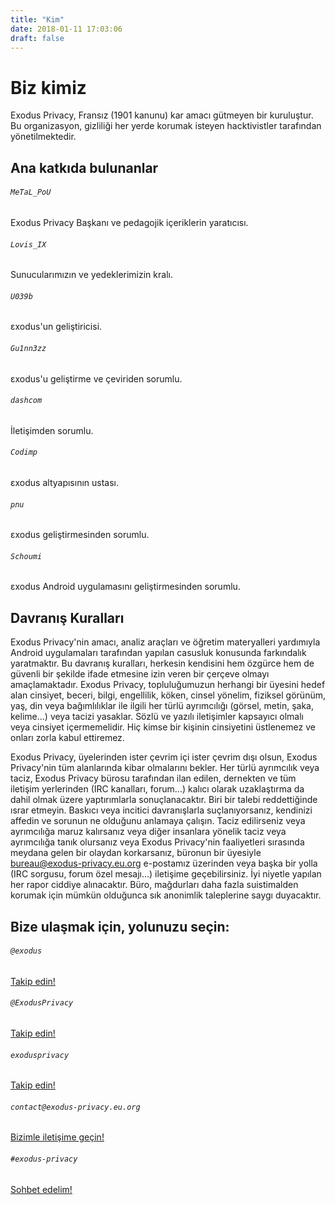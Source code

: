 ```yaml
---
title: "Kim"
date: 2018-01-11 17:03:06
draft: false
---
```


# Biz kimiz

Exodus Privacy, Fransız (1901 kanunu) kar amacı gütmeyen bir kuruluştur. Bu organizasyon, gizliliği her yerde korumak isteyen hacktivistler tarafından yönetilmektedir.

## Ana katkıda bulunanlar

<div class="row justify-content-md-center">
    <div class="col-md-3 mt-3 text-center">
        <i class="far fa-3x fa-user mt-2 ml-auto mr-auto text-primary"></i>
        <div class="card-body">
            <h6 class="card-title"><code>MeTaL_PoU</code></h6>
            <a href="https://mastodon.opportunis.me/@MeTaL_PoU"><i class="fab fa-2x fa-mastodon"></i></a>
            <a href="https://twitter.com/metal_pou"><i class="fab fa-2x fa-twitter"></i></a>
            <p class="small">Exodus Privacy Başkanı ve pedagojik içeriklerin yaratıcısı.</p>
        </div>
    </div>
    <div class="col-md-3 mt-3 text-center">
        <i class="far fa-3x fa-user mt-2 ml-auto mr-auto text-primary"></i>
        <div class="card-body">
            <h6 class="card-title"><code>Lovis_IX</code></h6>
            <a href="https://pleroma.foucry.net/users/jacques"><i class="fab fa-2x fa-mastodon"></i></a>
            <a href="https://github.com/jfoucry"><i class="fab fa-github fa-2x"></i></a>
            <p class="small">Sunucularımızın ve yedeklerimizin kralı.</p>
        </div>
    </div>
    <div class="col-md-3 mt-3 text-center">
        <i class="far fa-3x fa-user mt-2 ml-auto mr-auto text-primary"></i>
        <div class="card-body">
            <h6 class="card-title"><code>U039b</code></h6>
            <a href="https://mastodon.social/@U039b"><i class="fab fa-2x fa-mastodon"></i></a>
            <a href="https://twitter.com/U039b"><i class="fab fa-2x fa-twitter"></i></a>
            <a href="https://github.com/U039b"><i class="fab fa-github fa-2x"></i></a>
            <p class="small">εxodus'un geliştiricisi.</p>
        </div>
    </div>
    <div class="col-md-3 mt-3 text-center">
        <i class="far fa-3x fa-user mt-2 ml-auto mr-auto text-primary"></i>
        <div class="card-body">
            <h6 class="card-title"><code>Gu1nn3zz</code></h6>
            <a href="https://github.com/Gu1nness"><i class="fab fa-github fa-2x"></i></a>
            <p class="small">εxodus'u geliştirme ve çeviriden sorumlu.</p>
        </div>
    </div>
    <div class="col-md-3 mt-3 text-center">
        <i class="far fa-3x fa-user mt-2 ml-auto mr-auto text-primary"></i>
        <div class="card-body">
            <h6 class="card-title"><code>dashcom</code></h6>
            <a href="https://mamot.fr/@dashcom"><i class="fab fa-2x fa-mastodon"></i></a>
            <a href="https://twitter.com/dashcom_"><i class="fab fa-2x fa-twitter"></i></a>
            <p class="small">İletişimden sorumlu.</p>
        </div>
    </div>
    <div class="col-md-3 mt-3 text-center">
        <i class="far fa-3x fa-user mt-2 ml-auto mr-auto text-primary"></i>
        <div class="card-body">
            <h6 class="card-title"><code>Codimp</code></h6>
            <a href="https://mastodon.social/@codeurimpulsif"><i class="fab fa-2x fa-mastodon"></i></a>
            <a href="https://twitter.com/codeurimpulsif"><i class="fab fa-2x fa-twitter"></i></a>
            <a href="https://github.com/codeurimpulsif"><i class="fab fa-github fa-2x"></i></a>
            <p class="small">εxodus altyapısının ustası.</p>
        </div>
    </div>
    <div class="col-md-3 mt-3 text-center">
        <i class="far fa-3x fa-user mt-2 ml-auto mr-auto text-primary"></i>
        <div class="card-body">
            <h6 class="card-title"><code>pnu</code></h6>
            <a href="https://twitter.com/simon_pnu"><i class="fab fa-2x fa-twitter"></i></a>
            <a href="https://github.com/pnu-s"><i class="fab fa-github fa-2x"></i></a>
            <p class="small">εxodus geliştirmesinden sorumlu.</p>
        </div>
    </div>
    <div class="col-md-3 mt-3 text-center">
        <i class="far fa-3x fa-user mt-2 ml-auto mr-auto text-primary"></i>
        <div class="card-body">
            <h6 class="card-title"><code>Schoumi</code></h6>
            <a href="https://twitter.com/schoumi"><i class="fab fa-2x fa-twitter"></i></a>
            <a href="https://github.com/Schoumi"><i class="fab fa-github fa-2x"></i></a>
            <p class="small">εxodus Android uygulamasını geliştirmesinden sorumlu.</p>
        </div>
    </div>
</div>

## Davranış Kuralları

Exodus Privacy'nin amacı, analiz araçları ve öğretim materyalleri yardımıyla Android uygulamaları tarafından yapılan casusluk konusunda farkındalık yaratmaktır. Bu davranış kuralları, herkesin kendisini hem özgürce hem de güvenli bir şekilde ifade etmesine izin veren bir çerçeve olmayı amaçlamaktadır.
Exodus Privacy, topluluğumuzun herhangi bir üyesini hedef alan cinsiyet, beceri, bilgi, engellilik, köken, cinsel yönelim, fiziksel görünüm, yaş, din veya bağımlılıklar ile ilgili her türlü ayrımcılığı (görsel, metin, şaka, kelime…) veya tacizi yasaklar. Sözlü ve yazılı iletişimler kapsayıcı olmalı veya cinsiyet içermemelidir. Hiç kimse bir kişinin cinsiyetini üstlenemez ve onları zorla kabul ettiremez.

Exodus Privacy, üyelerinden ister çevrim içi ister çevrim dışı olsun, Exodus Privacy'nin tüm alanlarında kibar olmalarını bekler. Her türlü ayrımcılık veya taciz, Exodus Privacy bürosu tarafından ilan edilen, dernekten ve tüm iletişim yerlerinden (IRC kanalları, forum...) kalıcı olarak uzaklaştırma da dahil olmak üzere yaptırımlarla sonuçlanacaktır.
Biri bir talebi reddettiğinde ısrar etmeyin. Baskıcı veya incitici davranışlarla suçlanıyorsanız, kendinizi affedin ve sorunun ne olduğunu anlamaya çalışın.
Taciz edilirseniz veya ayrımcılığa maruz kalırsanız veya diğer insanlara yönelik taciz veya ayrımcılığa tanık olursanız veya Exodus Privacy'nin faaliyetleri sırasında meydana gelen bir olaydan korkarsanız, büronun bir üyesiyle <bureau@exodus-privacy.eu.org> e-postamız üzerinden veya başka bir yolla (IRC sorgusu, forum özel mesajı…) iletişime geçebilirsiniz.
İyi niyetle yapılan her rapor ciddiye alınacaktır. Büro, mağdurları daha fazla suistimalden korumak için mümkün olduğunca sık anonimlik taleplerine saygı duyacaktır.

## Bize ulaşmak için, yolunuzu seçin:

<div class="row">
    <div class="col-md-4 text-center">
        <i class="fab fa-3x fa-mastodon mt-2 ml-auto mr-auto text-primary"></i>
        <div class="card-body">
            <h6 class="card-title"><code>@exodus</code></h6>
            <a href="https://framapiaf.org/@exodus" class="btn btn-sm btn-primary">Takip edin!</a>
        </div>
    </div>
    <div class="col-md-4 text-center">
        <i class="fab fa-3x fa-twitter mt-2 ml-auto mr-auto text-primary"></i>
        <div class="card-body">
            <h6 class="card-title"><code>@ExodusPrivacy</code></h6>
            <a href="https://twitter.com/ExodusPrivacy" class="btn btn-sm btn-primary">Takip edin!</a>
        </div>
    </div>
    <div class="col-md-4 text-center">
        <i class="fab fa-3x fa-facebook-square mt-2 ml-auto mr-auto text-primary"></i>
        <div class="card-body">
            <h6 class="card-title"><code>exodusprivacy</code></h6>
            <a href="https://facebook.com/exodusprivacy" class="btn btn-sm btn-primary">Takip edin!</a>
        </div>
    </div>
</div>

<div class="row justify-content-md-center">
    <div class="col-md-5 text-center">
        <i class="fa fa-3x fa-envelope mt-2 ml-auto mr-auto text-primary"></i>
        <div class="card-body">
            <h6 class="card-title"><code>contact@exodus-privacy.eu.org</code></h6>
            <a href="mailto:contact@exodus-privacy.eu.org" class="btn btn-sm btn-primary">Bizimle iletişime geçin!</a>
        </div>
    </div>
    <div class="col-md-5 text-center">
        <i class="fa fa-3x fa-comments mt-2 ml-auto mr-auto text-primary"></i>
        <div class="card-body">
            <h6 class="card-title"><code>#exodus-privacy</code></h6>
            <a href="https://matrix.to/#/#exodus-privacy:matrix.org" class="btn btn-sm btn-primary">Sohbet edelim!</a>
        </div>
    </div>
</div>
